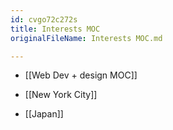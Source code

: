 ```yaml
---
id: cvgo72c272s
title: Interests MOC
originalFileName: Interests MOC.md

---
```


* [[Web Dev + design MOC]]

* [[New York City]]

* [[Japan]]

